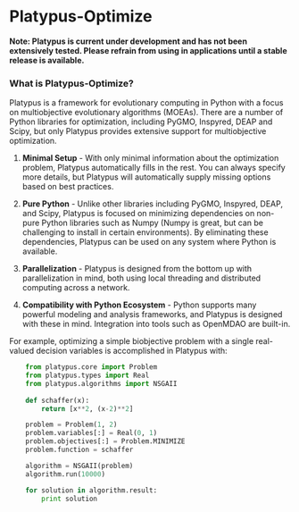 # Platypus-Optimize

**Note: Platypus is current under development and has not been extensively
tested.  Please refrain from using in applications until a stable release is
available.**

### What is Platypus-Optimize?

Platypus is a framework for evolutionary computing in Python with a focus on
multiobjective evolutionary algorithms (MOEAs).  There are a number of Python
libraries for optimization, including PyGMO, Inspyred, DEAP and Scipy, but only
Platypus provides extensive support for multiobjective optimization.

1. **Minimal Setup** - With only minimal information about the optimization
   problem, Platypus automatically fills in the rest.  You can always specify
   more details, but Platypus will automatically supply missing options based
   on best practices.
   
2. **Pure Python** - Unlike other libraries including PyGMO, Inspyred, DEAP, and
   Scipy, Platypus is focused on minimizing dependencies on non-pure Python
   libraries such as Numpy (Numpy is great, but can be challenging to install
   in certain environments).  By eliminating these dependencies, Platypus can
   be used on any system where Python is available.
   
3. **Parallelization** - Platypus is designed from the bottom up with
   parallelization in mind, both using local threading and distributed
   computing across a network.
   
4. **Compatibility with Python Ecosystem** - Python supports many powerful
   modeling and analysis frameworks, and Platypus is designed with these in
   mind.  Integration into tools such as OpenMDAO are built-in.

For example, optimizing a simple biobjective problem with a single real-valued
decision variables is accomplished in Platypus with:

```python
    from platypus.core import Problem
    from platypus.types import Real
    from platypus.algorithms import NSGAII
    
    def schaffer(x):
    	return [x**2, (x-2)**2]

    problem = Problem(1, 2)
    problem.variables[:] = Real(0, 1)
    problem.objectives[:] = Problem.MINIMIZE
    problem.function = schaffer

    algorithm = NSGAII(problem)
    algorithm.run(10000)

    for solution in algorithm.result:
        print solution
```
